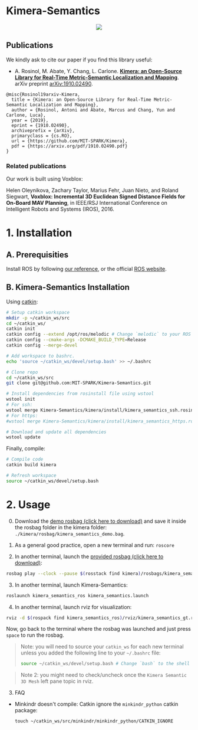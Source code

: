 # Kimera-Semantics

<div align="center">
    <img src="kimera/docs/media/kimera_semantics.gif">
</div>

## Publications

We kindly ask to cite our paper if you find this library useful:

 - A. Rosinol, M. Abate, Y. Chang, L. Carlone. [**Kimera: an Open-Source Library for Real-Time Metric-Semantic Localization and Mapping**](https://arxiv.org/abs/1910.02490). arXiv preprint [arXiv:1910.02490](https://arxiv.org/abs/1910.02490).
 ```
 @misc{Rosinol19arxiv-Kimera,
   title = {Kimera: an Open-Source Library for Real-Time Metric-Semantic Localization and Mapping},
   author = {Rosinol, Antoni and Abate, Marcus and Chang, Yun and Carlone, Luca},
   year = {2019},
   eprint = {1910.02490},
   archiveprefix = {arXiv},
   primaryclass = {cs.RO},
   url = {https://github.com/MIT-SPARK/Kimera},
   pdf = {https://arxiv.org/pdf/1910.02490.pdf}
 }
```

### Related publications

Our work is built using Voxblox:

Helen Oleynikova, Zachary Taylor, Marius Fehr, Juan Nieto, and Roland Siegwart, **Voxblox: Incremental 3D Euclidean Signed Distance Fields for On-Board MAV Planning**, in IEEE/RSJ International Conference on Intelligent Robots and Systems (IROS), 2016.

# 1. Installation

## A. Prerequisities

Install ROS by following [our reference](./kimera/docs/ros_installation.md), or the official [ROS website](https://www.ros.org/install/).

## B. Kimera-Semantics Installation

Using [catkin](http://wiki.ros.org/catkin):

```bash
# Setup catkin workspace
mkdir -p ~/catkin_ws/src
cd ~/catkin_ws/
catkin init
catkin config --extend /opt/ros/melodic # Change `melodic` to your ROS distro
catkin config --cmake-args -DCMAKE_BUILD_TYPE=Release
catkin config --merge-devel

# Add workspace to bashrc.
echo 'source ~/catkin_ws/devel/setup.bash' >> ~/.bashrc

# Clone repo
cd ~/catkin_ws/src
git clone git@github.com:MIT-SPARK/Kimera-Semantics.git

# Install dependencies from rosinstall file using wstool
wstool init
# For ssh:
wstool merge Kimera-Semantics/kimera/install/kimera_semantics_ssh.rosinstall
# For https:
#wstool merge Kimera-Semantics/kimera/install/kimera_semantics_https.rosinstall

# Download and update all dependencies
wstool update
```

Finally, compile:

```bash
# Compile code
catkin build kimera

# Refresh workspace
source ~/catkin_ws/devel/setup.bash
```

# 2. Usage

  0. Download the [demo rosbag (click here to download)](https://drive.google.com/open?id=1jpuE6tMDoJyNq2Wu2EsVAc1r3e7qteUf) and save it inside the rosbag folder in the kimera folder: `./kimera/rosbag/kimera_semantics_demo.bag`.

  1. As a general good practice, open a new terminal and run: `roscore`

  2. In another terminal, launch the [provided rosbag (click here to download)](https://drive.google.com/open?id=1jpuE6tMDoJyNq2Wu2EsVAc1r3e7qteUf):
  ```bash
  rosbag play --clock --pause $(rosstack find kimera)/rosbags/kimera_semantics_demo.bag
  ```

  3. In another terminal, launch Kimera-Semantics:
  ```bash
  roslaunch kimera_semantics_ros kimera_semantics.launch
  ```

  4. In another terminal, launch rviz for visualization:
  ```bash
  rviz -d $(rospack find kimera_semantics_ros)/rviz/kimera_semantics_gt.rviz
  ```

  Now, go back to the terminal where the rosbag was launched and just press `space` to run the rosbag.

  > Note: you will need to source your `catkin_ws` for each new terminal unless you added the following line to your `~/.bashrc` file:
  > ```bash
  > source ~/catkin_ws/devel/setup.bash # Change `bash` to the shell you use.
  > ```

  > Note 2: you might need to check/uncheck once the `Kimera Semantic 3D Mesh` left pane topic in rviz.

  3. FAQ

  - Minkindr doesn't compile:
    Catkin ignore the `minkindr_python` catkin package:
    ```
    touch ~/catkin_ws/src/minkindr/minkindr_python/CATKIN_IGNORE
    ```
